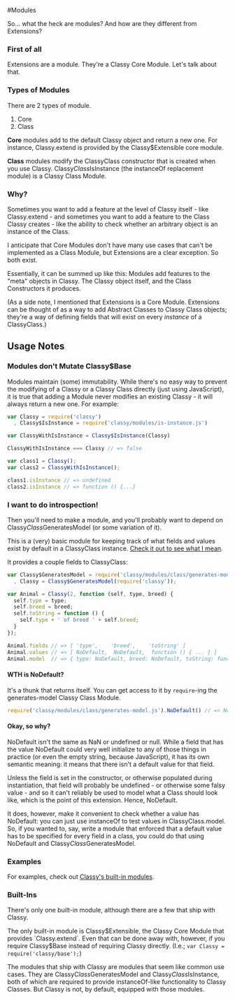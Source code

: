 #Modules

So... what the heck are modules? And how are they different from Extensions?

### First of all

Extensions are a module. They're a Classy Core Module. Let's talk about that.

### Types of Modules

There are 2 types of module.

1. Core
2. Class

**Core** modules add to the default Classy object and return a new one. For instance,
Classy.extend is provided by the Classy$Extensible core module.

**Class** modules modify the ClassyClass constructor that is created when you use Classy.
Classy$Class$IsInstance (the instanceOf replacement module) is a Classy Class Module.

### Why?

Sometimes you want to add a feature at the level of Classy itself - like Classy.extend -
and sometimes you want to add a feature to the Class Classy creates - like the ability to
check whether an arbitrary object is an instance of the Class.

I anticipate that Core Modules don't have many use cases that can't be implemented as a
Class Module, but Extensions are a clear exception. So both exist.

Essentially, it can be summed up like this: Modules add features to the "meta" objects in Classy. The Classy object itself, and the Class Constructors it produces.

(As a side note, I mentioned that Extensions is a Core Module. Extensions can be thought
of as a way to add Abstract Classes to Classy Class objects; they're a way of defining
fields that will exist on every *instance* of a ClassyClass.)

## Usage Notes
### Modules don't Mutate Classy$Base

Modules maintain (some) immutability. While there's no easy way to prevent the modifying of
a Classy or a Classy Class directly (just using JavaScript), it is true that adding a
Module never modifies an existing Classy - it will always return a new one. For example:

```js
var Classy = require('classy')
  , Classy$IsInstance = require('classy/modules/is-instance.js')

var ClassyWithIsInstance = Classy$IsInstance(Classy)

ClassyWithIsInstance === Classy // => false

var class1 = Classy();
var class2 = ClassyWithIsInstance();

class1.isInstance // => undefined
class2.isInstance // => function () {...}
```

### I want to do introspection!

Then you'll need to make a module, and you'll probably want to depend on
Classy$Class$GeneratesModel (or some variation of it).

This is a (very) basic module for keeping track of what fields and values exist by default
in a ClassyClass instance. [Check it out to see what I mean](./src/classy/modules/class/generates-model.js).

It provides a couple fields to ClassyClass:

```js
var Classy$GeneratesModel = require('classy/modules/class/generates-model.js')
  , Classy = Classy$GeneratesModel(require('classy'));

var Animal = Classy(2, function (self, type, breed) {
  self.type = type;
  self.breed = breed;
  self.toString = function () {
    self.type + ' of breed ' + self.breed;
  }
});

Animal.fields // => [ 'type',    'breed',    'toString' ]
Animal.values // => [ NoDefault,  NoDefault,  function () { ... } ]
Animal.model  // => { type: NoDefault, breed: NoDefault, toString: function () {...} }

```

#### WTH is NoDefault?

It's a thunk that returns itself. You can get access to it by `require`-ing the
generates-model Classy Class Module.

```js
require('classy/modules/class/generates-model.js').NoDefault() // => NoDefault
```

#### Okay, so why?

NoDefault isn't the same as NaN or undefined or null. While a field that has the value
NoDefault could very well initialize to any of those things in practice (or even the empty
string, because JavaScript), it has its own semantic meaning: it means that there isn't a
default value for that field.

Unless the field is set in the constructor, or otherwise populated during instantiation,
that field will probably be undefined - or otherwise some falsy value - and so it can't
reliably be used to model what a Class should look like, which is the point of this
extension. Hence, NoDefault.

It does, however, make it convenient to check whether a value has NoDefault: you can just
use instanceOf to test values in ClassyClass.model. So, if you wanted to, say, write a
module that enforced that a default value has to be specified for every field in a class,
you could do that using NoDefault and Classy$Class$GeneratesModel.

### Examples

For examples, check out [Classy's built-in modules](./src/classy/modules).

### Built-Ins

There's only one built-in module, although there are a few that ship with Classy.

The only built-in module is Classy$Extensible, the Classy Core Module that provides
`Classy.extend`. Even that can be done away with, however, if you require Classy$Base
instead of requiring Classy directly. (I.e.; `var Classy = require('classy/base');`)

The modules that ship with Classy are modules that seem like common use cases. They are
Classy$Class$GeneratesModel and Classy$Class$IsInstance, both of which are required to
provide instanceOf-like functionality to Classy Classes. But Classy is not, by default,
equipped with those modules.
